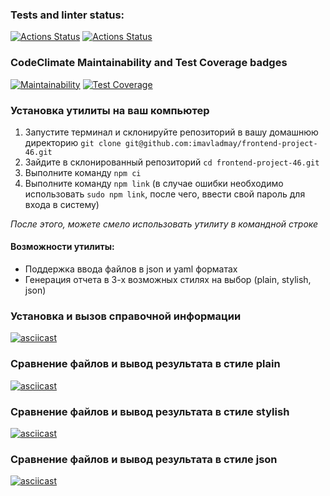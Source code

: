 ### Tests and linter status:
[![Actions Status](https://github.com/imavladmay/frontend-project-46/workflows/hexlet-check/badge.svg)](https://github.com/imavladmay/frontend-project-46/actions) [![Actions Status](https://github.com/imavladmay/frontend-project-46/actions/workflows/tests.yml/badge.svg)](https://github.com/imavladmay/frontend-project-46/actions/workflows/tests.yml)
### CodeClimate Maintainability and Test Coverage badges
[![Maintainability](https://api.codeclimate.com/v1/badges/84ce7d9cb958e6b15982/maintainability)](https://codeclimate.com/github/imavladmay/frontend-project-46/maintainability) [![Test Coverage](https://api.codeclimate.com/v1/badges/84ce7d9cb958e6b15982/test_coverage)](https://codeclimate.com/github/imavladmay/frontend-project-46/test_coverage)

### Установка утилиты на ваш компьютер
1. Запустите терминал и склонируйте репозиторий в вашу домашнюю директорию
```git clone git@github.com:imavladmay/frontend-project-46.git```
2. Зайдите в склонированный репозиторий ```cd frontend-project-46.git```
3. Выполните команду ```npm ci```
4. Выполните команду ```npm link``` (в случае ошибки необходимо использовать ```sudo npm link```, после чего, ввести свой пароль для входа в систему)

*После этого, можете смело использовать утилиту в командной строке*

#### Возможности утилиты:
- Поддержка ввода файлов в json и yaml форматах 
- Генерация отчета в 3-х возможных стилях на выбор (plain, stylish, json)

### Установка и вызов справочной информации

[![asciicast](https://asciinema.org/a/gx87F5G9Gg17RNeN8NFcVDvyu.svg)](https://asciinema.org/a/gx87F5G9Gg17RNeN8NFcVDvyu)

### Сравнение файлов и вывод результата в стиле plain
 
 [![asciicast](https://asciinema.org/a/2dDi5tr1u7nFLPiucEripq0u6.svg)](https://asciinema.org/a/2dDi5tr1u7nFLPiucEripq0u6)
 
### Сравнение файлов и вывод результата в стиле stylish
 
 [![asciicast](https://asciinema.org/a/gX7rtY4ZMHnIIishP3xYw21Yu.svg)](https://asciinema.org/a/gX7rtY4ZMHnIIishP3xYw21Yu)
 
### Сравнение файлов и вывод результата в стиле json

[![asciicast](https://asciinema.org/a/E8YqWTlMiAJi0zLCbvEksYQ0J.svg)](https://asciinema.org/a/E8YqWTlMiAJi0zLCbvEksYQ0J)